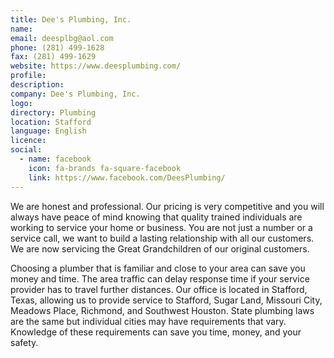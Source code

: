 ```yaml
---
title: Dee's Plumbing, Inc.
name: 
email: deesplbg@aol.com
phone: (281) 499-1628
fax: (281) 499-1629
website: https://www.deesplumbing.com/
profile: 
description: 
company: Dee's Plumbing, Inc.
logo: 
directory: Plumbing
location: Stafford
language: English
licence: 
social:
  - name: facebook
    icon: fa-brands fa-square-facebook
    link: https://www.facebook.com/DeesPlumbing/
---
```

We are honest and professional.  Our pricing is very competitive and you will always have peace of mind knowing that quality trained individuals are working to service your home or business.  You are not just a number or a service call, we want to build a lasting relationship with all our customers.  We are now servicing the Great Grandchildren of our original customers.

Choosing a plumber that is familiar and close to your area can save you money and time.  The area traffic can delay response time if your service provider has to travel further distances.  Our office is located in Stafford, Texas, allowing us to provide service to Stafford, Sugar Land, Missouri City, Meadows Place, Richmond, and Southwest Houston.  State plumbing laws are the same but individual cities may have requirements that vary.  Knowledge of these requirements can save you time, money, and your safety.


